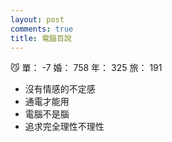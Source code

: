 ```yaml
---
layout: post
comments: true
title: 電腦百說
---
```


:smirk_cat: 單： -7 婚： 758 年： 325 旅： 191

- 沒有情感的不定感
- 通電才能用
- 電腦不是腦
- 追求完全理性不理性

